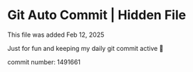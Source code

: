 # Git Auto Commit | Hidden File

This file was added Feb 12, 2025

Just for fun and keeping my daily git commit active 🤪

commit number: 1491661

